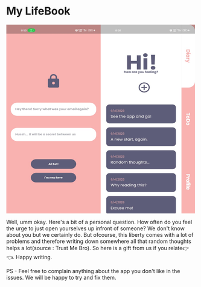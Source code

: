 # My LifeBook

<div style="display:flex">
<img src="assets/screenshots/auth_screen.jpeg" alt="auth screen" height="500px" width="250px" display="inline">
<img src="assets/screenshots/home_screen.jpeg" alt="home screen" height="500px" width="250px" display="inline">
</div>

Well, umm okay. Here's a bit of a personal question. How often do you feel the urge to just open yourselves up infront of someone? We don't know about you but we certainly do. But ofcourse, this liberty comes with a lot of problems and therefore writing down somewhere all that random thoughts helps a lot(source : Trust Me Bro). So here is a gift from us if you relate👉👈. Happy writing. 

PS - Feel free to complain anything about the app you don't like in the issues. We will be happy to try and fix them.
